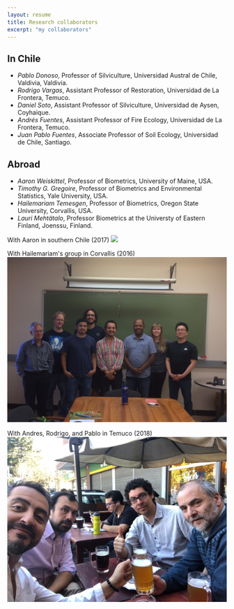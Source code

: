 ```yaml
---
layout: resume
title: Research collaborators
excerpt: "my collaborators"
---
```


## In Chile

* *Pablo Donoso*, Professor of Silviculture, Universidad Austral de Chile, Valdivia, Valdivia.
* *Rodrigo Vargas*, Assistant Professor of Restoration, Universidad de La Frontera, Temuco.
* *Daniel Soto*, Assistant Professor of Silviculture, Universidad de Aysen, Coyhaique.
* *Andrés Fuentes*, Assistant Professor of Fire Ecology, Universidad de La Frontera, Temuco.
* *Juan Pablo Fuentes*, Associate Professor of Soil Ecology, Universidad de Chile, Santiago.

## Abroad

* *Aaron Weiskittel*, Professor of Biometrics, University of Maine, USA.
* *Timothy G. Gregoire*, Professor of Biometrics and Environmental Statistics, Yale University, USA.
* *Hailemariam Temesgen*, Professor of Biometrics, Oregon State University, Corvallis, USA.
* *Lauri Mehtätalo*, Professor Biometrics at the Universty of Eastern Finland, Joenssu, Finland.


With Aaron in southern Chile  (2017)
![](images/withAaron.JPG)

With Hailemariam's group in Corvallis (2016)
![](images/osu_biometrics.JPG)

With Andres, Rodrigo, and Pablo in Temuco (2018)
![](images/allofThem.jpg)
